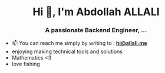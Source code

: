 <h1 align="center">Hi 👋, I'm Abdollah ALLALI</h1>
<h3 align="center">A passionate  Backend Engineer, ...</h3>

- 📫 You can reach me simply by writing to : **hi@allali.me**
- enjoying making technical tools and solutions
- Mathematics <3
- love fishing
 
